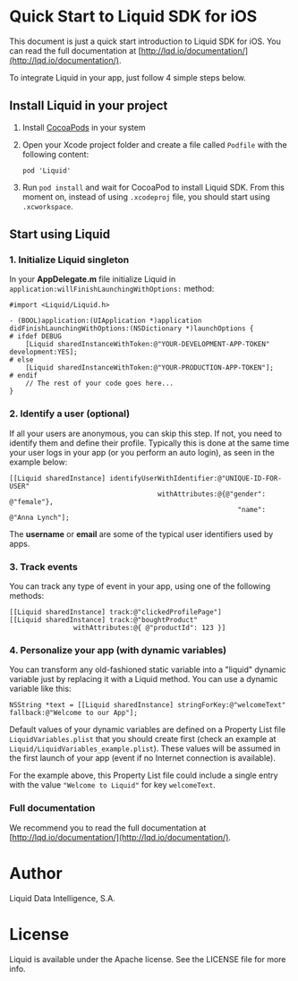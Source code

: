 # Quick Start to Liquid SDK for iOS

This document is just a quick start introduction to Liquid SDK for iOS. You can read the full documentation at [http://lqd.io/documentation/](http://lqd.io/documentation/).

To integrate Liquid in your app, just follow 4 simple steps below.

## Install Liquid in your project

1. Install [CocoaPods](http://cocoapods.org/) in your system
2. Open your Xcode project folder and create a file called `Podfile` with the following content:

    ```
    pod 'Liquid'
    ```

3. Run `pod install` and wait for CocoaPod to install Liquid SDK. From this moment on, instead of using `.xcodeproj` file, you should start using `.xcworkspace`.

## Start using Liquid

### 1. Initialize Liquid singleton

In your **AppDelegate.m** file initialize Liquid in `application:willFinishLaunchingWithOptions:` method:

    #import <Liquid/Liquid.h>

    - (BOOL)application:(UIApplication *)application didFinishLaunchingWithOptions:(NSDictionary *)launchOptions {
    # ifdef DEBUG
        [Liquid sharedInstanceWithToken:@"YOUR-DEVELOPMENT-APP-TOKEN" development:YES];
    # else
        [Liquid sharedInstanceWithToken:@"YOUR-PRODUCTION-APP-TOKEN"];
    # endif
        // The rest of your code goes here...
    }

### 2. Identify a user (optional)

If all your users are anonymous, you can skip this step. If not, you need to identify them and define their profile.
Typically this is done at the same time your user logs in your app (or you perform an auto login), as seen in the example below:


    [[Liquid sharedInstance] identifyUserWithIdentifier:@"UNIQUE-ID-FOR-USER"
                                         withAttributes:@{@"gender": @"female"},
                                                             "name": @"Anna Lynch"];

The **username** or **email** are some of the typical user identifiers used by apps.

### 3. Track events

You can track any type of event in your app, using one of the following methods:

    [[Liquid sharedInstance] track:@"clickedProfilePage"]
    [[Liquid sharedInstance] track:@"boughtProduct"
                    withAttributes:@{ @"productId": 123 }]

### 4. Personalize your app (with dynamic variables)

You can transform any old-fashioned static variable into a "liquid" dynamic variable just by replacing it with a Liquid method. You can use a dynamic variable like this:

    NSString *text = [[Liquid sharedInstance] stringForKey:@"welcomeText" fallback:@"Welcome to our App"];

Default values of your dynamic variables are defined on a Property List file `LiquidVariables.plist` that you should create first (check an example at `Liquid/LiquidVariables_example.plist`).
These values will be assumed in the first launch of your app (event if no Internet connection is available).

For the example above, this Property List file could include a single entry with the value `"Welcome to Liquid"` for key `welcomeText`.


### Full documentation

We recommend you to read the full documentation at [http://lqd.io/documentation/](http://lqd.io/documentation/).


# Author

Liquid Data Intelligence, S.A.

# License

Liquid is available under the Apache license. See the LICENSE file for more info.

